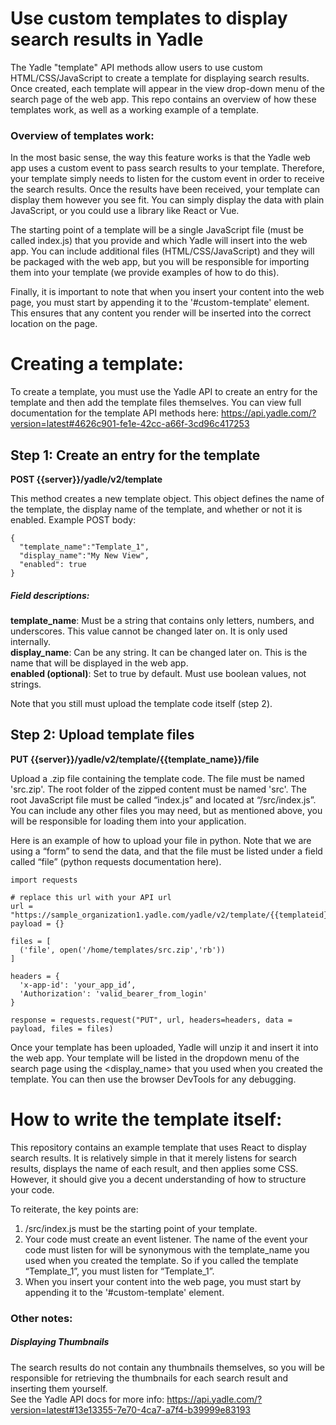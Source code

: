 # Use custom templates to display search results in Yadle
The Yadle "template" API methods allow users to use custom HTML/CSS/JavaScript to create a template for displaying search results. Once created, each template will appear in the view drop-down menu of the search page of the web app. This repo contains an overview of how these templates work, as well as a working example of a template.

### Overview of templates work:
In the most basic sense, the way this feature works is that the Yadle web app uses a custom event to pass search results to your template. Therefore, your template simply needs to listen for the custom event in order to receive the search results. Once the results have been received, your template can display them however you see fit. You can simply display the data with plain JavaScript, or you could use a library like React or Vue.

The starting point of a template will be a single JavaScript file (must be called index.js) that you provide and which Yadle will insert into the web app. You can include additional files (HTML/CSS/JavaScript) and they will be packaged with the web app, but you will be responsible for importing them into your template (we provide examples of how to do this).

Finally, it is important to note that when you insert your content into the web page, you must start by appending it to the '#custom-template' element. This ensures that any content you render will be inserted into the correct location on the page.

# Creating a template:
To create a template, you must use the Yadle API to create an entry for the template and then add the template files themselves. You can view full documentation for the template API methods here: https://api.yadle.com/?version=latest#4626c901-fe1e-42cc-a66f-3cd96c417253

## Step 1: Create an entry for the template
**POST {{server}}/yadle/v2/template**

This method creates a new template object. This object defines the name of the template, the display name of the template, and whether or not it is enabled.
Example POST body:  
```
{
  "template_name":"Template_1",
  "display_name":"My New View",
  "enabled": true
}
```
##### Field descriptions:
**template_name**: Must be a string that contains only letters, numbers, and underscores. This value cannot be changed later on. It is only used internally.  
**display_name**: Can be any string. It can be changed later on. This is the name that will be displayed in the web app.  
**enabled (optional)**: Set to true by default. Must use boolean values, not strings.  

Note that you still must upload the template code itself (step 2).

## Step 2: Upload template files

**PUT {{server}}/yadle/v2/template/{{template_name}}/file**  

Upload a .zip file containing the template code.
The file must be named 'src.zip'. The root folder of the zipped content must be named 'src'. The root JavaScript file must be called “index.js” and located at “/src/index.js”. You can include any other files you may need, but as mentioned above, you will be responsible for loading them into your application.

Here is an example of how to upload your file in python. Note that we are using a “form” to send the data, and that the file must be listed under a field called “file” (python requests documentation here).
```
import requests

# replace this url with your API url
url = "https://sample_organization1.yadle.com/yadle/v2/template/{{templateid}}/file"
payload = {}

files = [
  ('file', open('/home/templates/src.zip','rb'))
]
 
headers = {
  'x-app-id': 'your_app_id’,
  'Authorization': 'valid_bearer_from_login'
}
 
response = requests.request("PUT", url, headers=headers, data = payload, files = files)
``` 


Once your template has been uploaded, Yadle will unzip it and insert it into the web app. Your template will be listed in the dropdown menu of the search page using the <display_name> that you used when you created the template. You can then use the browser DevTools for any debugging.

# How to write the template itself:
This repository contains an example template that uses React to display search results. It is relatively simple in that it merely listens for search results, displays the name of each result, and then applies some CSS. However, it should give you a decent understanding of how to structure your code.

To reiterate, the key points are:
1. /src/index.js must be the starting point of your template.  
2. Your code must create an event listener. The name of the event your code must listen for will be synonymous with the template_name you used when you created the template. So if you called the template “Template_1”, you must listen for “Template_1”.  
3. When you insert your content into the web page, you must start by appending it to the '#custom-template' element.  


### Other notes:

##### Displaying  Thumbnails

The search results do not contain any thumbnails themselves, so you will be responsible for retrieving the thumbnails for each search result and inserting them yourself.  
See the Yadle API docs for more info: https://api.yadle.com/?version=latest#13e13355-7e70-4ca7-a7f4-b39999e83193
